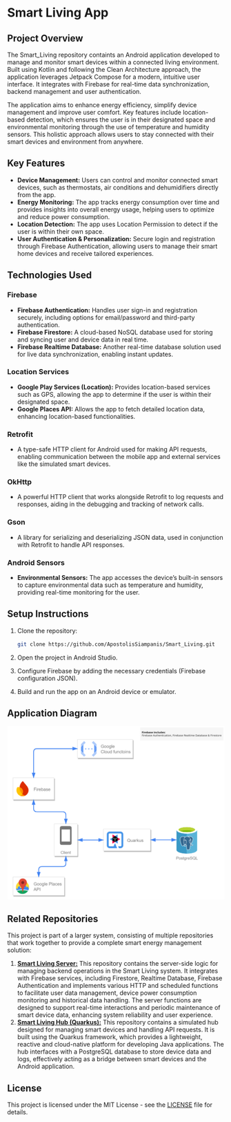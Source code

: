 # Smart Living App

## Project Overview

The Smart_Living repository containts an Android application developed to manage and monitor smart devices within a connected living environment. Built using Kotlin and following the Clean Architecture approach, the application leverages Jetpack Compose for a modern, intuitive user interface. It integrates with Firebase for real-time data synchronization, backend management and user authentication.

The application aims to enhance energy efficiency, simplify device management and improve user comfort. Key features include location-based detection, which ensures the user is in their designated space and environmental monitoring through the use of temperature and humidity sensors. This holistic approach allows users to stay connected with their smart devices and environment from anywhere.

## Key Features

- **Device Management:** Users can control and monitor connected smart devices, such as thermostats, air conditions and dehumidifiers directly from the app.
- **Energy Monitoring:** The app tracks energy consumption over time and provides insights into overall energy usage, helping users to optimize and reduce power consumption.
- **Location Detection:** The app uses Location Permission to detect if the user is within their own space.
- **User Authentication & Personalization:** Secure login and registration through Firebase Authentication, allowing users to manage their smart home devices and receive tailored experiences.

## Technologies Used

### Firebase

- **Firebase Authentication:** Handles user sign-in and registration securely, including options for email/password and third-party authentication.
- **Firebase Firestore:** A cloud-based NoSQL database used for storing and syncing user and device data in real time.
- **Firebase Realtime Database:** Another real-time database solution used for live data synchronization, enabling instant updates.

### Location Services

- **Google Play Services (Location):** Provides location-based services such as GPS, allowing the app to determine if the user is within their designated space.
- **Google Places API:** Allows the app to fetch detailed location data, enhancing location-based functionalities.

### Retrofit

- A type-safe HTTP client for Android used for making API requests, enabling communication between the mobile app and external services like the simulated smart devices.

### OkHttp

- A powerful HTTP client that works alongside Retrofit to log requests and responses, aiding in the debugging and tracking of network calls.

### Gson

- A library for serializing and deserializing JSON data, used in conjunction with Retrofit to handle API responses.

### Android Sensors

- **Environmental Sensors:** The app accesses the device’s built-in sensors to capture environmental data such as temperature and humidity, providing real-time monitoring for the user.

## Setup Instructions

1. Clone the repository:

    ```bash
    git clone https://github.com/ApostolisSiampanis/Smart_Living.git
    ```

2. Open the project in Android Studio.
3. Configure Firebase by adding the necessary credentials (Firebase configuration JSON).
4. Build and run the app on an Android device or emulator.

## Application Diagram

![Application Diagram](./images/program_diagram.png)

## Related Repositories

This project is part of a larger system, consisting of multiple repositories that work together to provide a complete smart energy management solution:

1. **[Smart Living Server:](https://github.com/ApostolisSiampanis/Smart_Living_Server)** This repository contains the server-side logic for managing backend operations in the Smart Living system. It integrates with Firebase services, including Firestore, Realtime Database, Firebase Authentication and implements various HTTP and scheduled functions to facilitate user data management, device power consumption monitoring and historical data handling. The server functions are designed to support real-time interactions and periodic maintenance of smart device data, enhancing system reliability and user experience.
2. **[Smart Living Hub (Quarkus):](https://github.com/ApostolisSiampanis/Smart_Living_Hub)** This repository contains a simulated hub designed for managing smart devices and handling API requests. It is built using the Quarkus framework, which provides a lightweight, reactive and cloud-native platform for developing Java applications. The hub interfaces with a PostgreSQL database to store device data and logs, effectively acting as a bridge between smart devices and the Android application.

## License

This project is licensed under the MIT License - see the [LICENSE](./LICENSE) file for details.
